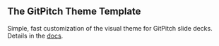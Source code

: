 ## The GitPitch Theme Template
 
Simple, fast customization of the visual theme for GitPitch slide decks. Details in the [docs](https://gitpitch.com/docs/themes/default).
